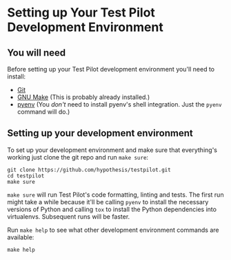 Setting up Your Test Pilot Development Environment
==================================================

You will need
-------------

Before setting up your Test Pilot development environment you'll need to install:

* [Git](https://git-scm.com/)
* [GNU Make](https://www.gnu.org/software/make/)
  (This is probably already installed.)
* [pyenv](https://github.com/pyenv/pyenv)
  (You *don't* need to install pyenv's shell integration. Just the `pyenv` command will do.)

Setting up your development environment
---------------------------------------

To set up your development environment and make sure that everything's working
just clone the git repo and run `make sure`:

```
git clone https://github.com/hypothesis/testpilot.git
cd testpilot
make sure
```

`make sure` will run Test Pilot's code formatting, linting and tests.
The first run might take a while because it'll be calling `pyenv` to install
the necessary versions of Python and calling `tox` to install the Python
dependencies into virtualenvs. Subsequent runs will be faster.

Run `make help` to see what other development environment commands are available:

```
make help
```
